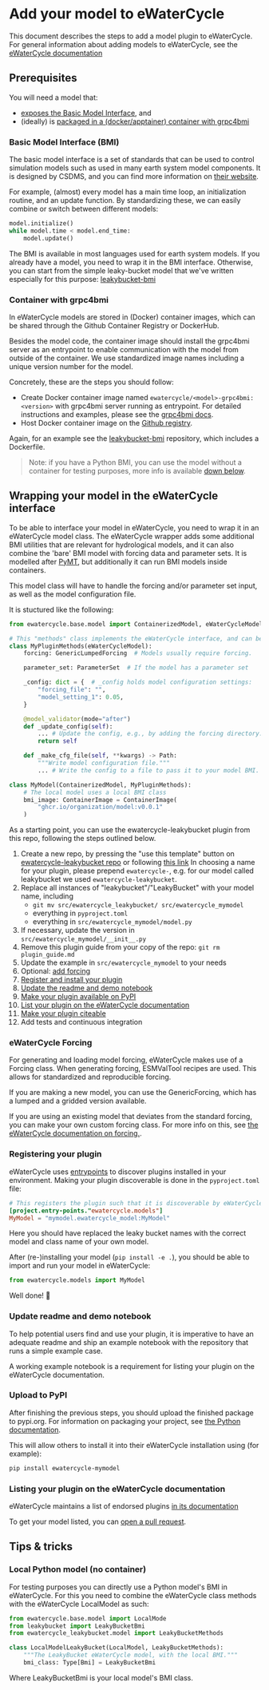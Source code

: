# Add your model to eWaterCycle

This document describes the steps to add a model plugin to eWaterCycle. For
general information about adding models to eWaterCycle, see the [eWaterCycle
documentation](https://ewatercycle.readthedocs.io/en/latest/adding_models.html)

## Prerequisites

You will need a model that:

- [exposes the Basic Model Interface](#basic-model-interface-bmi), and
- (ideally) is [packaged in a (docker/apptainer) container with grpc4bmi](#container-with-grpc4bmi)

### Basic Model Interface (BMI)

The basic model interface is a set of standards that can be used to control
simulation models such as used in many earth system model components. It is
designed by CSDMS, and you can find more information on [their
website](https://bmi.readthedocs.io/en/stable/).

For example, (almost) every model has a main time loop, an initialization
routine, and an update function. By standardizing these, we can easily combine
or switch between different models:

```py
model.initialize()
while model.time < model.end_time:
    model.update()
```

The BMI is available in most languages used for earth system models. If you
already have a model, you need to wrap it in the BMI interface. Otherwise, you
can start from the simple leaky-bucket model that we've written especially for this
purpose: [leakybucket-bmi](https://github.com/eWaterCycle/leakybucket-bmi)

### Container with grpc4bmi

In eWaterCycle models are stored in (Docker) container images, which can be
shared through the Github Container Registry or DockerHub.

Besides the model code, the container image should install the grpc4bmi server
as an entrypoint to enable communication with the model from outside of the
container. We use standardized image names including a unique version number for
the model.

Concretely, these are the steps you should follow:

- Create Docker container image named `ewatercycle/<model>-grpc4bmi:<version>`
with grpc4bmi server running as entrypoint. For detailed instructions and
examples, please see the [grpc4bmi
docs](https://grpc4bmi.readthedocs.io/en/latest/container/building.html).
- Host Docker container image on the [Github
registry](https://docs.github.com/en/packages/working-with-a-github-packages-registry/working-with-the-container-registry).

Again, for an example see the
[leakybucket-bmi](https://github.com/eWaterCycle/leakybucket-bmi) repository,
which includes a Dockerfile.

> Note: if you have a Python BMI, you can use the model without a container for
> testing purposes, more info is available [down
> below](#local-python-model-no-container).

## Wrapping your model in the eWaterCycle interface

To be able to interface your model in eWaterCycle, you need to wrap it in an
eWaterCycle model class. The eWaterCycle wrapper adds some additional BMI
utilities that are relevant for hydrological models, and it can also combine the
'bare' BMI model with forcing data and parameter sets. It is modelled after
[PyMT](https://csdms.colorado.edu/wiki/PyMT), but additionally it can run BMI
models inside containers.

This model class will have to handle the forcing and/or parameter set input, as
well as the model configuration file.

It is stuctured like the following:

```py
from ewatercycle.base.model import ContainerizedModel, eWaterCycleModel

# This "methods" class implements the eWaterCycle interface, and can be reused.
class MyPluginMethods(eWaterCycleModel):
    forcing: GenericLumpedForcing  # Models usually require forcing.

    parameter_set: ParameterSet  # If the model has a parameter set

    _config: dict = {  # _config holds model configuration settings:
        "forcing_file": "",
        "model_setting_1": 0.05,
    }

    @model_validator(mode="after")
    def _update_config(self):
        ... # Update the config, e.g., by adding the forcing directory.
        return self

    def _make_cfg_file(self, **kwargs) -> Path:
        """Write model configuration file."""
        ... # Write the config to a file to pass it to your model BMI.

class MyModel(ContainerizedModel, MyPluginMethods):
    # The local model uses a local BMI class
    bmi_image: ContainerImage = ContainerImage(
        "ghcr.io/organization/model:v0.0.1"
    )
```

As a starting point, you can use the ewatercycle-leakybucket plugin from this
repo, following the steps outlined below.

1. Create a new repo, by pressing the "use this template" button on
   [ewatercycle-leakybucket
   repo](https://github.com/eWaterCycle/ewatercycle-leakybucket) or following
   [this
   link](https://github.com/new?template_name=ewatercycle-leakybucket&template_owner=eWaterCycle)
   In choosing a name for your plugin, please prepend `ewatercycle-`, e.g. for
   our model called leakybucket we used `ewatercycle-leakybucket`.
1. Replace all instances of "leakybucket"/"LeakyBucket" with your model name, including
   - `git mv src/ewatercycle_leakybucket/ src/ewatercycle_mymodel`
   - everything in `pyproject.toml`
   - everything in `src/ewatercycle_mymodel/model.py`
1. If necessary, update the version in `src/ewatercycle_mymodel/__init__.py`
1. Remove this plugin guide from your copy of the repo: `git rm plugin_guide.md`
1. Update the example in `src/ewatercycle_mymodel` to your needs
1. Optional: [add forcing](#ewatercycle-forcing)
1. [Register and install your plugin](#registering-your-plugin)
1. [Update the readme and demo notebook](#update-readme-and-demo-notebook)
1. [Make your plugin available on PyPI](#upload-to-pypi)
1. [List your plugin on the eWaterCycle documentation](#listing-your-plugin-on-the-ewatercycle-documentation)
1. [Make your plugin citeable](https://zenodo.org/account/settings/github/)
1. Add tests and continuous integration

### eWaterCycle Forcing

For generating and loading model forcing, eWaterCycle makes use of a Forcing
class. When generating forcing, ESMValTool recipes are used. This allows for
standardized and reproducible forcing.

If you are making a new model, you can use the GenericForcing, which has a
lumped and a gridded version available.

If you are using an existing model that deviates from the standard forcing, you
can make your own custom forcing class. For more info on this, see [the
eWaterCycle documentation on
forcing.](https://ewatercycle.readthedocs.io/en/latest/user_guide.html#Forcing-data).

### Registering your plugin

eWaterCycle uses
[entrypoints](https://packaging.python.org/en/latest/guides/creating-and-discovering-plugins/#using-package-metadata)
to discover plugins installed in your environment. Making your plugin discoverable is done in the
`pyproject.toml` file:

```toml
# This registers the plugin such that it is discoverable by eWaterCycle
[project.entry-points."ewatercycle.models"]
MyModel = "mymodel.ewatercycle_model:MyModel"
```

Here you should have replaced the leaky bucket names with the correct model and class
name of your own model.

After (re-)installing your model (`pip install -e .`), you should be able to import and run your model in eWaterCycle:

```py
from ewatercycle.models import MyModel
```

Well done! 🚀

### Update readme and demo notebook

To help potential users find and use your plugin, it is imperative to have an
adequate readme and ship an example notebook with the repository that runs a
simple example case.

A working example notebook is a requirement for listing your plugin on the
eWaterCycle documentation.

### Upload to PyPI

After finishing the previous steps, you should upload the finished package to
pypi.org. For information on packaging your project, see [the Python
documentation](https://packaging.python.org/en/latest/tutorials/packaging-projects/).

This will allow others to install it into their eWaterCycle installation using
(for example):

```sh
pip install ewatercycle-mymodel
```

### Listing your plugin on the eWaterCycle documentation

eWaterCycle maintains a list of endorsed plugins [in its
documentation](https://ewatercycle.readthedocs.io/en/latest/plugins.html)

To get your model listed, you can [open a pull
request](https://github.com/eWaterCycle/ewatercycle/edit/main/docs/plugins.rst).

## Tips & tricks

### Local Python model (no container)

For testing purposes you can directly use a Python model's BMI in eWaterCycle.
For this you need to combine the eWaterCycle class methods with the eWaterCycle
LocalModel as such:

```py
from ewatercycle.base.model import LocalMode
from leakybucket import LeakyBucketBmi
from ewatercycle_leakybucket.model import LeakyBucketMethods

class LocalModelLeakyBucket(LocalModel, LeakyBucketMethods):
    """The LeakyBucket eWaterCycle model, with the local BMI."""
    bmi_class: Type[Bmi] = LeakyBucketBmi
```

Where LeakyBucketBmi is your local model's BMI class.
